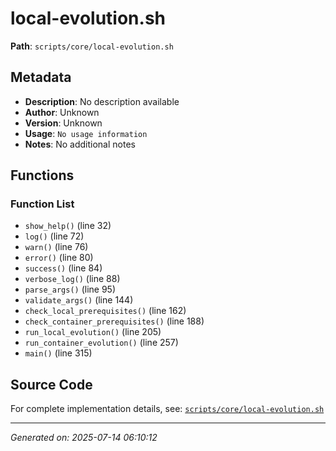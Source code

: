 # local-evolution.sh

**Path**: `scripts/core/local-evolution.sh`

## Metadata

- **Description**: No description available
- **Author**: Unknown
- **Version**: Unknown
- **Usage**: `No usage information`
- **Notes**: No additional notes

## Functions

### Function List

- `show_help()` (line 32)
- `log()` (line 72)
- `warn()` (line 76)
- `error()` (line 80)
- `success()` (line 84)
- `verbose_log()` (line 88)
- `parse_args()` (line 95)
- `validate_args()` (line 144)
- `check_local_prerequisites()` (line 162)
- `check_container_prerequisites()` (line 188)
- `run_local_evolution()` (line 205)
- `run_container_evolution()` (line 257)
- `main()` (line 315)


## Source Code

For complete implementation details, see: [`scripts/core/local-evolution.sh`](../../scripts/core/local-evolution.sh)

---
*Generated on: 2025-07-14 06:10:12*
